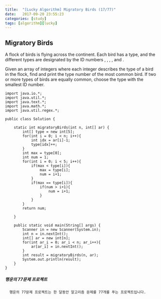 ```yaml
---
title:  "[Lucky Algorithm] Migratory Birds (17/77)"
date:   2017-09-20 23:55:23
categories: [study]
tags: [algorithm][lucky]
---
```

## Migratory Birds
A flock of  birds is flying across the continent. Each bird has a type, and the different types are designated by the ID numbers , , , , and .

Given an array of  integers where each integer describes the type of a bird in the flock, find and print the type number of the most common bird. If two or more types of birds are equally common, choose the type with the smallest ID number.

```
import java.io.*;
import java.util.*;
import java.text.*;
import java.math.*;
import java.util.regex.*;

public class Solution {

    static int migratoryBirds(int n, int[] ar) {
        int[] type = new int[5];
        for(int i = 0; i < n; i++){
            int idx = ar[i]-1;
            type[idx]++;
        }
        int max = type[0];
        int num = 1;
        for(int i = 0; i < 5; i++){
            if(max < type[i]){
                max = type[i];
                num = i+1;
            }
            if(max == type[i]){
                if(num > i+1){
                    num = i+1;
                }
            }
        }
        return num;

    }

    public static void main(String[] args) {
        Scanner in = new Scanner(System.in);
        int n = in.nextInt();
        int[] ar = new int[n];
        for(int ar_i = 0; ar_i < n; ar_i++){
            ar[ar_i] = in.nextInt();
        }
        int result = migratoryBirds(n, ar);
        System.out.println(result);
    }
}

```

##### 행운의 77문제 프로젝트
```
  행운의 77문제 프로젝트는 한 달동안 알고리즘 문제를 77개를 푸는 프로젝트입니다.
```
